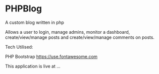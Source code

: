 # PHPBlog
A custom blog written in php

Allows a user to login, manage admins, monitor a dashboard, create/view/manage posts and create/view/manage comments on posts.

Tech Utilised:

PHP
Bootstrap
https://use.fontawesome.com

This application is live at ...
